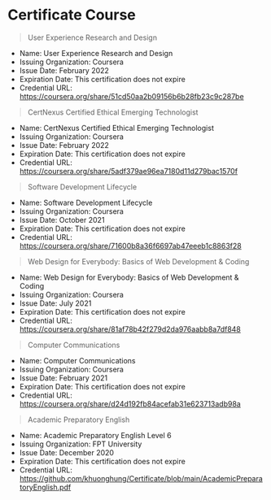 # Certificate Course

> User Experience Research and Design
- Name: User Experience Research and Design
- Issuing Organization: Coursera
- Issue Date: February 2022
- Expiration Date: This certification does not expire
- Credential URL: https://coursera.org/share/51cd50aa2b09156b6b28fb23c9c287be

> CertNexus Certified Ethical Emerging Technologist
- Name: CertNexus Certified Ethical Emerging Technologist
- Issuing Organization: Coursera
- Issue Date: February 2022
- Expiration Date: This certification does not expire
- Credential URL: https://coursera.org/share/5adf379ae96ea7180d11d279bac1570f

> Software Development Lifecycle
- Name: Software Development Lifecycle
- Issuing Organization: Coursera
- Issue Date: October 2021
- Expiration Date: This certification does not expire
- Credential URL: https://coursera.org/share/71600b8a36f6697ab47eeeb1c8863f28

> Web Design for Everybody: Basics of Web Development & Coding
- Name: Web Design for Everybody: Basics of Web Development & Coding
- Issuing Organization: Coursera
- Issue Date: July 2021
- Expiration Date: This certification does not expire
- Credential URL: https://coursera.org/share/81af78b42f279d2da976aabb8a7df848

> Computer Communications
- Name: Computer Communications
- Issuing Organization: Coursera
- Issue Date: February 2021
- Expiration Date: This certification does not expire
- Credential URL: https://coursera.org/share/d24d192fb84acefab31e623713adb98a

> Academic Preparatory English
- Name: Academic Preparatory English Level 6 
- Issuing Organization: FPT University
- Issue Date: December 2020
- Expiration Date: This certification does not expire
- Credential URL: https://github.com/khuonghung/Certificate/blob/main/AcademicPreparatoryEnglish.pdf

